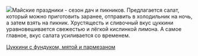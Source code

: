 <!--2025-05-03 20:29:32-->
<div class="yb">
  <div class="rss povarenok"><a href="https://www.povarenok.ru/recipes/show/182582/"><img src="https://www.povarenok.ru/data/cache/2025apr/20/25/3172367_30807-640x480.jpg"></a>Майские праздники - сезон дач и пикников. Предлагается салат, который можно приготовить заранее, отправить в холодильник на ночь, а затем взять на пикник. Хрустящесть и сливочный вкус цуккини уравновешивается свежестью и лёгкой кислинкой лимона. А самое главное, вкус салата усиливается со временем. <p class="titl"><a href="https://www.povarenok.ru/recipes/show/182582/">Цуккини с фундуком, мятой и пармезаном</a></p></div>
</div>
